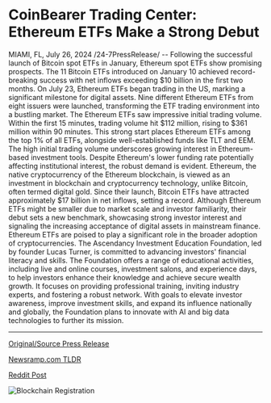 # CoinBearer Trading Center: Ethereum ETFs Make a Strong Debut

MIAMI, FL, July 26, 2024 /24-7PressRelease/ -- Following the successful launch of Bitcoin spot ETFs in January, Ethereum spot ETFs show promising prospects. The 11 Bitcoin ETFs introduced on January 10 achieved record-breaking success with net inflows exceeding $10 billion in the first two months.  On July 23, Ethereum ETFs began trading in the US, marking a significant milestone for digital assets. Nine different Ethereum ETFs from eight issuers were launched, transforming the ETF trading environment into a bustling market.  The Ethereum ETFs saw impressive initial trading volume. Within the first 15 minutes, trading volume hit $112 million, rising to $361 million within 90 minutes. This strong start places Ethereum ETFs among the top 1% of all ETFs, alongside well-established funds like TLT and EEM.  The high initial trading volume underscores growing interest in Ethereum-based investment tools. Despite Ethereum's lower funding rate potentially affecting institutional interest, the robust demand is evident. Ethereum, the native cryptocurrency of the Ethereum blockchain, is viewed as an investment in blockchain and cryptocurrency technology, unlike Bitcoin, often termed digital gold.  Since their launch, Bitcoin ETFs have attracted approximately $17 billion in net inflows, setting a record. Although Ethereum ETFs might be smaller due to market scale and investor familiarity, their debut sets a new benchmark, showcasing strong investor interest and signaling the increasing acceptance of digital assets in mainstream finance. Ethereum ETFs are poised to play a significant role in the broader adoption of cryptocurrencies.  The Ascendancy Investment Education Foundation, led by founder Lucas Turner, is committed to advancing investors' financial literacy and skills. The Foundation offers a range of educational activities, including live and online courses, investment salons, and experience days, to help investors enhance their knowledge and achieve secure wealth growth. It focuses on providing professional training, inviting industry experts, and fostering a robust network. With goals to elevate investor awareness, improve investment skills, and expand its influence nationally and globally, the Foundation plans to innovate with AI and big data technologies to further its mission. 

---

[Original/Source Press Release](https://www.24-7pressrelease.com/press-release/512849/coinbearer-trading-center-ethereum-etfs-make-a-strong-debut)
                    

[Newsramp.com TLDR](None) 



[Reddit Post](https://www.reddit.com/r/CryptoNewsInfo/comments/1echw6d/ethereum_spot_etfs_debut_in_us_show_strong/) 



![Blockchain Registration](https://cdn.newsramp.app/24-7PressRelease/qrcode/247/26/norasDGQ.webp)